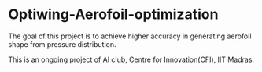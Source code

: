 # Optiwing-Aerofoil-optimization

The goal of this project is to achieve higher accuracy in generating aerofoil shape from pressure distribution.

This is an ongoing project of AI club, Centre for Innovation(CFI), IIT Madras.  
